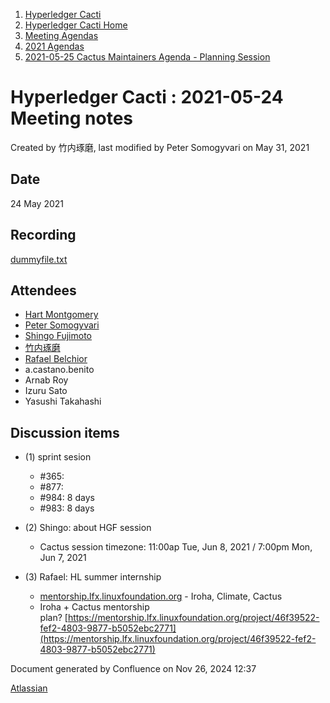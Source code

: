 1. [Hyperledger Cacti](index.html)
2. [Hyperledger Cacti Home](Hyperledger-Cacti-Home_20414469.html)
3. [Meeting Agendas](Meeting-Agendas_20414488.html)
4. [2021 Agendas](2021-Agendas_20414860.html)
5. [2021-05-25 Cactus Maintainers Agenda - Planning Session](2021-05-25-Cactus-Maintainers-Agenda---Planning-Session_20415073.html)

# Hyperledger Cacti : 2021-05-24 Meeting notes

Created by 竹内琢磨, last modified by Peter Somogyvari on May 31, 2021

## Date

24 May 2021

## Recording

[dummyfile.txt](attachments/20415073/20415074.txt)

## Attendees

- [Hart Montgomery](https://lf-hyperledger.atlassian.net/wiki/people/712020:86f447c0-86dc-43b3-ac03-6a31923bbb84?ref=confluence)
- [Peter Somogyvari](https://lf-hyperledger.atlassian.net/wiki/people/557058:cae262a4-be99-4f5e-a36e-bf20a5c795f2?ref=confluence)
- [Shingo Fujimoto](https://lf-hyperledger.atlassian.net/wiki/people/712020:14e583f1-56ad-4e76-a373-78870fbd000f?ref=confluence)
- [竹内琢磨](https://lf-hyperledger.atlassian.net/wiki/people/70121:99daf5c8-226c-43d4-9f24-0a46a0546192?ref=confluence)
- [Rafael Belchior](https://lf-hyperledger.atlassian.net/wiki/people/712020:0476fdbd-25a2-41d4-9ba2-27de7ea0f715?ref=confluence)
- a.castano.benito
- Arnab Roy
- Izuru Sato
- Yasushi Takahashi

## Discussion items

- (1) sprint sesion
  
  - #365:
  - #877:
  - #984: 8 days
  - #983: 8 days
- (2) Shingo: about HGF session
  
  - Cactus session timezone: 11:00ap Tue, Jun 8, 2021 / 7:00pm Mon, Jun 7, 2021
- (3) Rafael: HL summer internship
  
  - [mentorship.lfx.linuxfoundation.org](http://mentorship.lfx.linuxfoundation.org) - Iroha, Climate, Cactus
  - Iroha + Cactus mentorship plan? [https://mentorship.lfx.linuxfoundation.org/project/46f39522-fef2-4803-9877-b5052ebc2771](https://mentorship.lfx.linuxfoundation.org/project/46f39522-fef2-4803-9877-b5052ebc2771)

Document generated by Confluence on Nov 26, 2024 12:37

[Atlassian](http://www.atlassian.com/)

